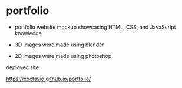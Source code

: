 # portfolio

- portfolio website mockup showcasing HTML, CSS, and JavaScript knowledge

- 3D images were made using blender

- 2D images were made using photoshop

deployed site:

https://xoctavio.github.io/portfolio/
